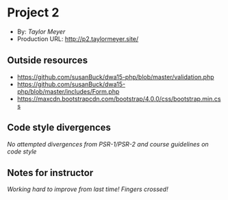 # Project 2
+ By: *Taylor Meyer*
+ Production URL: <http://p2.taylormeyer.site/>

## Outside resources
* https://github.com/susanBuck/dwa15-php/blob/master/validation.php 
* https://github.com/susanBuck/dwa15-php/blob/master/includes/Form.php
* https://maxcdn.bootstrapcdn.com/bootstrap/4.0.0/css/bootstrap.min.css

## Code style divergences
*No attempted divergences from PSR-1/PSR-2 and course guidelines on code style*

## Notes for instructor
*Working hard to improve from last time! Fingers crossed!*
